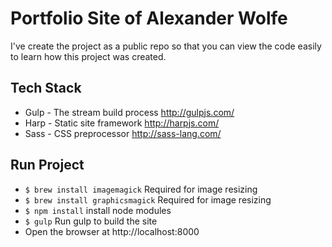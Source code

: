 Portfolio Site of Alexander Wolfe
=========
I've create the project as a public repo so that you can view the code easily to learn how this project was created.

## Tech Stack
- Gulp - The stream build process http://gulpjs.com/
- Harp - Static site framework http://harpjs.com/
- Sass - CSS preprocessor http://sass-lang.com/

## Run Project
- `$ brew install imagemagick` Required for image resizing
- `$ brew install graphicsmagick` Required for image resizing
- `$ npm install` install node modules
- `$ gulp` Run gulp to build the site
- Open the browser at http://localhost:8000